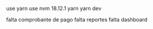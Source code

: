 use yarn
use nvm 18.12.1
yarn 
yarn dev



falta comprobante de pago
falta reportes
falta dashboard
